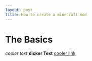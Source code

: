 ```yaml
---
layout: post
title: How to create a minecraft mod
---
```


# The Basics
*cooler text* **dicker Text** [cooler link](https://www.youtube.com/watch?v=4MQ0UuGlnng&t=853s)
